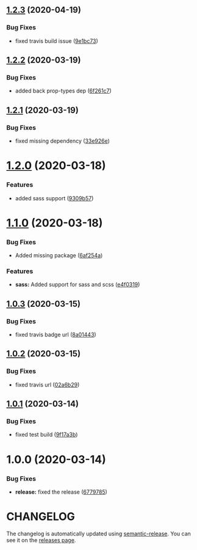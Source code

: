 ## [1.2.3](https://github.com/nejcm/js-library-boilerplate/compare/v1.2.2...v1.2.3) (2020-04-19)


### Bug Fixes

* fixed travis build issue ([9e1bc73](https://github.com/nejcm/js-library-boilerplate/commit/9e1bc730ec1831bcc1e6d7556c5987cb42038dae))

## [1.2.2](https://github.com/nejcm/js-library-boilerplate/compare/v1.2.1...v1.2.2) (2020-03-19)


### Bug Fixes

* added back prop-types dep ([6f261c7](https://github.com/nejcm/js-library-boilerplate/commit/6f261c7aae90ebe8c9546ff70d49b7659c415772))

## [1.2.1](https://github.com/nejcm/js-library-boilerplate/compare/v1.2.0...v1.2.1) (2020-03-19)


### Bug Fixes

* fixed missing dependency ([33e926e](https://github.com/nejcm/js-library-boilerplate/commit/33e926e92e3284f6ab45dad44bcdc4f8e435fe62))

# [1.2.0](https://github.com/nejcm/js-library-boilerplate/compare/v1.1.0...v1.2.0) (2020-03-18)


### Features

* added sass support ([9309b57](https://github.com/nejcm/js-library-boilerplate/commit/9309b57bea2cf290f4f541d255e34324cabd4e4c))

# [1.1.0](https://github.com/nejcm/js-library-boilerplate/compare/v1.0.3...v1.1.0) (2020-03-18)


### Bug Fixes

* Added missing package ([6af254a](https://github.com/nejcm/js-library-boilerplate/commit/6af254a5a349b564885f532e5e12a8e5ed395a07))


### Features

* **sass:** Added support for sass and scss ([e4f0319](https://github.com/nejcm/js-library-boilerplate/commit/e4f03190598befaa8d3d427371871c6bba081bb2))

## [1.0.3](https://github.com/nejcm/js-library-boilerplate/compare/v1.0.2...v1.0.3) (2020-03-15)


### Bug Fixes

* fixed travis badge url ([8a01443](https://github.com/nejcm/js-library-boilerplate/commit/8a01443d025157810df8cb95f8375d616fc84941))

## [1.0.2](https://github.com/nejcm/js-library-boilerplate/compare/v1.0.1...v1.0.2) (2020-03-15)


### Bug Fixes

* fixed travis url ([02a6b29](https://github.com/nejcm/js-library-boilerplate/commit/02a6b29f8d7a0ab64a9c25f0bc763dd966b77df7))

## [1.0.1](https://github.com/nejcm/js-library-boilerplate/compare/v1.0.0...v1.0.1) (2020-03-14)


### Bug Fixes

* fixed test build ([9f17a3b](https://github.com/nejcm/js-library-boilerplate/commit/9f17a3bb2665eb9bfab6fe24a826b1600984a384))

# 1.0.0 (2020-03-14)


### Bug Fixes

* **release:** fixed the release ([6779785](https://github.com/nejcm/js-library-boilerplate/commit/6779785a9b264429b64569c967b657f9dbf7ead2))

# CHANGELOG

The changelog is automatically updated using
[semantic-release](https://github.com/semantic-release/semantic-release). You
can see it on the [releases page](../../releases).
